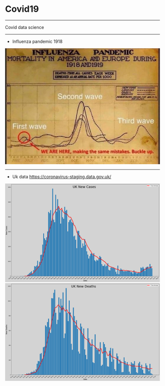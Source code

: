 # Covid19
---
Covid data science

---
* Influenza pandemic 1918

![](Influenza_Pandemic.jpg)

---
* Uk data https://coronavirus-staging.data.gov.uk/

![](/UK_Data/UK_New_Cases.png)
![](/UK_Data/UK_New_Deaths.png)
